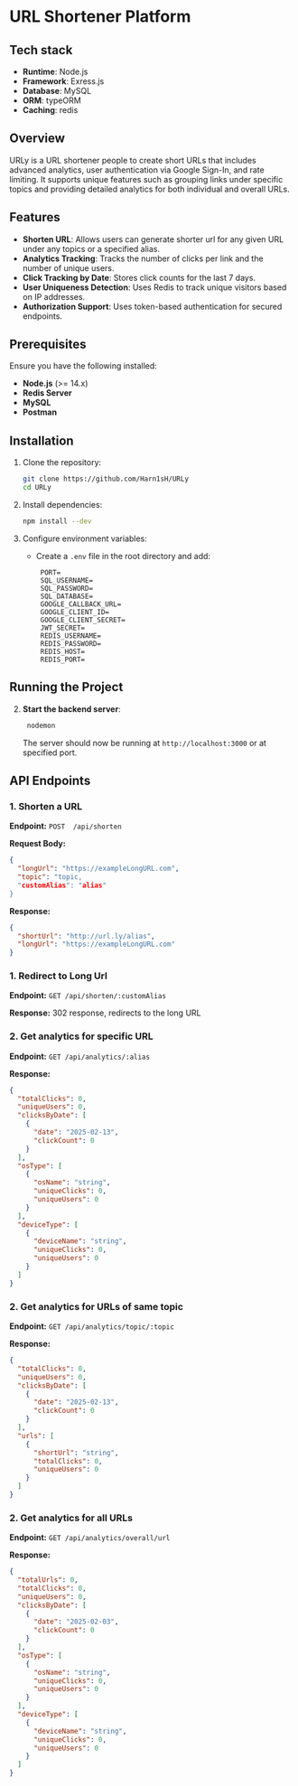 # URL Shortener Platform
## Tech stack
  - **Runtime**: Node.js
  - **Framework**: Exress.js
  - **Database**: MySQL
  - **ORM**: typeORM
  - **Caching**: redis

## Overview
URLy is a URL shortener people to create short URLs that includes advanced analytics, user authentication via Google Sign-In, and rate limiting. It supports unique features such as grouping links under specific topics and providing detailed analytics for both individual and overall URLs. 

## Features
- **Shorten URL**: Allows users can generate shorter url for any given URL under any topics or a specified alias.
- **Analytics Tracking**: Tracks the number of clicks per link and the number of unique users.
- **Click Tracking by Date**: Stores click counts for the last 7 days.
- **User Uniqueness Detection**: Uses Redis to track unique visitors based on IP addresses.
- **Authorization Support**: Uses token-based authentication for secured endpoints.

## Prerequisites
Ensure you have the following installed:
- **Node.js** (>= 14.x)
- **Redis Server** 
- **MySQL** 
- **Postman** 

## Installation
1. Clone the repository:
   ```sh
   git clone https://github.com/Harn1sH/URLy
   cd URLy
   ```

2. Install dependencies:
   ```sh
   npm install --dev
   ```

3. Configure environment variables:
   - Create a `.env` file in the root directory and add:
     ```env
      PORT=
      SQL_USERNAME=
      SQL_PASSWORD=
      SQL_DATABASE=
      GOOGLE_CALLBACK_URL=
      GOOGLE_CLIENT_ID=
      GOOGLE_CLIENT_SECRET=
      JWT_SECRET=
      REDIS_USERNAME=
      REDIS_PASSWORD=
      REDIS_HOST=
      REDIS_PORT=
     ```

## Running the Project
2. **Start the backend server**:
   ```sh
    nodemon
   ```
   The server should now be running at `http://localhost:3000` or at specified port.

## API Endpoints
### 1. Shorten a URL
**Endpoint:** `POST  /api/shorten`

**Request Body:**
```json
{
  "longUrl": "https://exampleLongURL.com",
  "topic": "topic,
  "customAlias": "alias"
}
```

**Response:**
```json
{
  "shortUrl": "http://url.ly/alias",
  "longUrl": "https://exampleLongURL.com"
}
```

### 1. Redirect to Long Url
**Endpoint:** `GET /api/shorten/:customAlias`

**Response:**
302 response, redirects to the long URL


### 2. Get analytics for specific URL
**Endpoint:** `GET /api/analytics/:alias`

**Response:**
```json
{
  "totalClicks": 0,
  "uniqueUsers": 0,
  "clicksByDate": [
    {
      "date": "2025-02-13",
      "clickCount": 0
    }
  ],
  "osType": [
    {
      "osName": "string",
      "uniqueClicks": 0,
      "uniqueUsers": 0
    }
  ],
  "deviceType": [
    {
      "deviceName": "string",
      "uniqueClicks": 0,
      "uniqueUsers": 0
    }
  ]
}
```

### 2. Get analytics for URLs of same topic
**Endpoint:** `GET /api/analytics/topic/:topic`

**Response:**
```json
{
  "totalClicks": 0,
  "uniqueUsers": 0,
  "clicksByDate": [
    {
      "date": "2025-02-13",
      "clickCount": 0
    }
  ],
  "urls": [
    {
      "shortUrl": "string",
      "totalClicks": 0,
      "uniqueUsers": 0
    }
  ]
}
```

### 2. Get analytics for all URLs
**Endpoint:** `GET /api/analytics/overall/url`

**Response:**
```json
{
  "totalUrls": 0,
  "totalClicks": 0,
  "uniqueUsers": 0,
  "clicksByDate": [
    {
      "date": "2025-02-03",
      "clickCount": 0
    }
  ],
  "osType": [
    {
      "osName": "string",
      "uniqueClicks": 0,
      "uniqueUsers": 0
    }
  ],
  "deviceType": [
    {
      "deviceName": "string",
      "uniqueClicks": 0,
      "uniqueUsers": 0
    }
  ]
}
```

<!-- ## Challenges Faced & Solutions
### 1. **Tracking Unique Users Without Login**
- **Problem:** Users do not need to log in, making uniqueness tracking difficult.
- **Solution:** Used Redis to store unique IPs and to check if a user has already visited.

### 2. **Efficiently Storing Clicks for the Last 7 Days**
- **Problem:** Old records needed to be removed, and new ones added dynamically.
- **Solution:** Implemented an array-based approach where the oldest date is removed if the array exceeds 7 entries. -->


